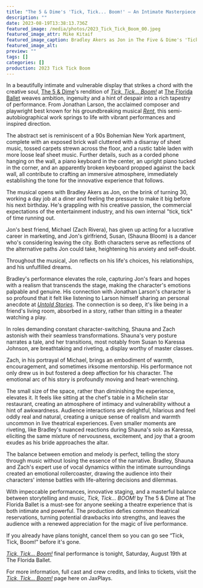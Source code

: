```yaml
---
title: "The 5 & Dime's 'Tick, Tick... Boom!' – An Intimate Masterpiece Capturing the Essence of the Artistic Struggle"
description: ""
date: 2023-08-19T13:38:13.736Z
featured_image: /media/photos/2023_Tick_Tick_Boom_00.jpeg
featured_image_attr: Mike Kitaif
featured_image_caption: Bradley Akers as Jon in The Five & Dime's 'Tick, Tick... Boom!'
featured_image_alt: 
preview: ""
tags: []
categories: []
production: 2023 Tick Tick Boom
---
```

In a beautifully intimate and vulnerable display that strikes a chord with the creative soul, [The 5 & Dime](/theatres/the-5-and-dime/)'s rendition of *[Tick, Tick... Boom!](/productions/2023-tick-tick-boom/)* at [The Florida Ballet](/venues/the-florida-ballet/) weaves ambition, ingenuity and a hint of despair into a rich tapestry of performance. From Jonathan Larson, the acclaimed composer and playwright best known for his groundbreaking musical *[Rent](https://en.wikipedia.org/wiki/Rent_(musical))*, this semi-autobiographical work springs to life with vibrant performances and inspired direction.

The abstract set is reminiscent of a 90s Bohemian New York apartment, complete with an exposed brick wall cluttered with a disarray of sheet music, tossed carpets strewn across the floor, and a rustic table laden with more loose leaf sheet music. Further details, such as a corded phone hanging on the wall, a piano keyboard in the center, an upright piano tucked in the corner, and an apparently broken keyboard propped against the back wall, all contribute to crafting an immersive atmosphere, immediately establishing the tone for the innovative experience that follows.

The musical opens with Bradley Akers as Jon, on the brink of turning 30, working a day job at a diner and feeling the pressure to make it big before his next birthday. He's grappling with his creative passion, the commercial expectations of the entertainment industry, and his own internal "tick, tick" of time running out.

Jon's best friend, Michael (Zach Rivera), has given up acting for a lucrative career in marketing, and Jon's girlfriend, Susan, (Shauna Bloom) is a dancer who's considering leaving the city. Both characters serve as reflections of the alternative paths Jon could take, heightening his anxiety and self-doubt.

Throughout the musical, Jon reflects on his life's choices, his relationships, and his unfulfilled dreams.

Bradley's performance elevates the role, capturing Jon's fears and hopes with a realism that transcends the stage, making the character's emotions palpable and genuine. His connection with Jonathan Larson's character is so profound that it felt like listening to Larson himself sharing an personal anecdote at [*Untold Stories*](https://news.wjct.org/podcast/untold-stories). The connection is so deep, it's like being in a friend's living room, absorbed in a story, rather than sitting in a theater watching a play.

In roles demanding constant character-switching, Shauna and Zach astonish with their seamless transformations. Shauna's very posture narrates a tale, and her transitions, most notably from Susan to Karessa Johnson, are breathtaking and riveting, a display worthy of master classes.

Zach, in his portrayal of Michael, brings an embodiment of warmth, encouragement, and sometimes irksome mentorship. His performance not only drew us in but fostered a deep affection for his character. The emotional arc of his story is profoundly moving and heart-wrenching.

The small size of the space, rather than diminishing the experience, elevates it. It feels like sitting at the chef's table in a Michelin star restaurant, creating an atmosphere of intimacy and vulnerability without a hint of awkwardness. Audience interactions are delightful, hilarious and feel oddly real and natural, creating a unique sense of realism and warmth uncommon in live theatrical experiences. Even smaller moments are riveting, like Bradley's nuanced reactions during Shauna's solo as Karessa, eliciting the same mixture of nervousness, excitement, and joy that a groom exudes as his bride approaches the altar.

The balance between emotion and melody is perfect, telling the story through music without losing the essence of the narrative. Bradley, Shauna and Zach's expert use of vocal dynamics within the intimate surroundings created an emotional rollercoaster, drawing the audience into their characters' intense battles with life-altering decisions and dilemmas.

With impeccable performances, innovative staging, and a masterful balance between storytelling and music, *Tick, Tick... BOOM!* by The 5 & Dime at The Florida Ballet is a must-see for anyone seeking a theatre experience that is both intimate and powerful. The production defies common theatrical reservations, turning potential drawbacks into strengths, and leaves the audience with a renewed appreciation for the magic of live performance.

If you already have plans tonight, cancel them so you can go see “Tick, Tick, Boom!” before it's gone. 

*[Tick, Tick... Boom!](/productions/2023-tick-tick-boom/)* final performance is tonight, Saturday, August 19th at The Florida Ballet. 

For more information, full cast and crew credits, and links to tickets, visit the *[Tick, Tick... Boom!](/productions/2023-tick-tick-boom/)* page here on JaxPlays.